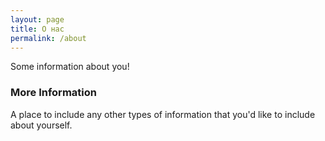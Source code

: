 ```yaml
---
layout: page
title: О нас
permalink: /about
---
```


Some information about you!

### More Information

A place to include any other types of information that you'd like to include about yourself.
